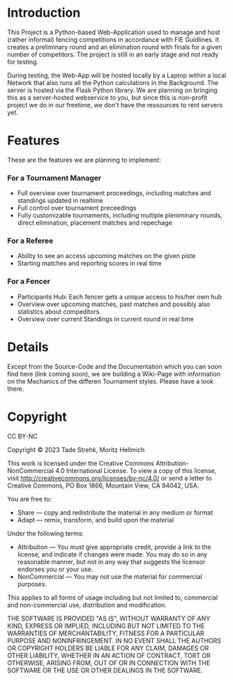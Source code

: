 # Introduction
This Project is a Python-based Web-Application used to manage and host (rather informal) fencing competitions in accordance with FIE Guidlines. It creates a preliminary round and an elimination round with finals for a given number of competitors. The project is still in an early stage and not ready for testing.

During testing, the Web-App will be hosted locally by a Laptop within a local Network that also runs all the Python calculations in the Background. The server is hosted via the Flask Python library.
We are planning on bringing this as a server-hosted webservice to you, but since this is non-profit project we do in our freetime, we don't have the ressources to rent servers yet.

# Features
These are the features we are planning to implement:
### For a Tournament Manager
- Full overview over tournament proceedings, including matches and standings updated in realtime
- Full control over tournament preceedings
- Fully customizable tournaments, including multiple pleniminary rounds, direct elimination, placement matches and repechage

### For a Referee
- Ability to see an access upcoming matches on the given piste
- Starting matches and reporting scores in real time

### For a Fencer
- Participants Hub: Each fencer gets a unique access to his/her own hub
- Overview over upcoming matches, past matches and possibly also statistics about compeditors.
- Overview over current Standings in current round in real time

# Details
Except from the Source-Code and the Documentation which you can soon find here (link coming soon), we are building a Wiki-Page with information on the Mechanics of the differen Tournament styles. Please have a look there.

# Copyright
CC BY-NC

Copyright © 2023 Tade Strehk, Moritz Hellmich

This work is licensed under the Creative Commons Attribution-NonCommercial 4.0 International License.
To view a copy of this license, visit http://creativecommons.org/licenses/by-nc/4.0/
or send a letter to Creative Commons, PO Box 1866, Mountain View, CA 94042, USA.

You are free to:
- Share — copy and redistribute the material in any medium or format
- Adapt — remix, transform, and build upon the material

Under the following terms:
- Attribution — You must give appropriate credit, provide a link to the license, and indicate if changes were made. You may do so in any reasonable manner, but not in any way that suggests the licensor endorses you or your use.
- NonCommercial — You may not use the material for commercial purposes.

This applies to all forms of usage including but not limited to, commercial and non-commercial use, distribution and modification.

THE SOFTWARE IS PROVIDED "AS IS", WITHOUT WARRANTY OF ANY KIND, EXPRESS OR
IMPLIED, INCLUDING BUT NOT LIMITED TO THE WARRANTIES OF MERCHANTABILITY,
FITNESS FOR A PARTICULAR PURPOSE AND NONINFRINGEMENT. IN NO EVENT SHALL THE
AUTHORS OR COPYRIGHT HOLDERS BE LIABLE FOR ANY CLAIM, DAMAGES OR OTHER
LIABILITY, WHETHER IN AN ACTION OF CONTRACT, TORT OR OTHERWISE, ARISING FROM,
OUT OF OR IN CONNECTION WITH THE SOFTWARE OR THE USE OR OTHER DEALINGS IN THE
SOFTWARE.